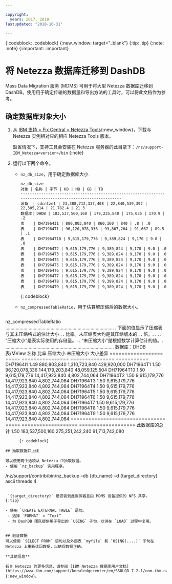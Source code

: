 ```yaml
---

copyright:
  years: 2017, 2018
lastupdated: "2018-10-31"

---
```

{:codeblock: .codeblock}
{:new_window: target="_blank"}
{:tip: .tip}
{:note: .note}
{:important: .important}

# 将 Netezza 数据库迁移到 DashDB

Mass Data Migration 服务 (MDMS) 可用于将大型 Netezza 数据库迁移到 DashDB。使用用于确定传输的数据量和导出方法的工具时，可以将此文档作为参考。

## 确定数据库对象大小
1. 从 [IBM 支持 > Fix Central > Netezza Tools](https://www-945.ibm.com/support/fixcentral/options?selectionBean.selectedTab=find&selection=ibm%2fInformation+Management%3bPureData+System+for+Analytics%3bibm%2fInformation+Management%2fNetezza+Tools){:new_window}，下载与 Netezza 实例相对应的相应 Netezza Tools 版本。

   缺省情况下，支持工具会安装在 Netezza 服务器的此目录下：`/nz/support-IBM_Netezza<version>/bin`
   {:note}

2. 运行以下两个命令。
   - `nz_db_size`，用于确定数据库大小

     ```
     nz_db_size
     对象 | 名称 | 字节 | KB | MB | GB | TB
     -----------------------------------------------------------------------------------------------------------
     设备  | cdcntze1 | 23,388,712,337,408 | 22,840,539,392 | 22,305,214 | 21,782.4 | 21.3
     数据库| DHDB | 183,537,500,160 | 179,235,840 | 175,035 | 170.9 | .2
     表    | DH71964I1 | 880,803,840 | 860,160 | 840 | .8 | .0
     表    | DH71964T1 | 96,120,078,336 | 93,867,264 | 91,667 | 89.5 | .1
     表    | DH71964T10 | 9,615,179,776 | 9,389,824 | 9,170 | 9.0 | .0
     表    | DH71964T2 | 9,615,179,776 | 9,389,824 | 9,170 | 9.0 | .0
     表    | DH71964T3 | 9,615,179,776 | 9,389,824 | 9,170 | 9.0 | .0
     表    | DH71964T4 | 9,615,179,776 | 9,389,824 | 9,170 | 9.0 | .0
     表    | DH71964T5 | 9,615,179,776 | 9,389,824 | 9,170 | 9.0 | .0
     表    | DH71964T6 | 9,615,179,776 | 9,389,824 | 9,170 | 9.0 | .0
     表    | DH71964T7 | 9,615,179,776 | 9,389,824 | 9,170 | 9.0 | .0
     表    | DH71964T8 | 9,615,179,776 | 9,389,824 | 9,170 | 9.0 | .0
     表    | DH71964T9 | 9,615,179,776 | 9,389,824 | 9,170 | 9.0 | .0
     ```
     {: codeblock}

   - `nz_compressedTableRatio`，用于估算解压缩后的数据大小。

      ```
  nz_compressedTableRatio
  ....................................................................................
      . 下面的值显示了压缩表与其未压缩格式的估计大小 .
. 比率。未压缩表大约是其压缩版本的 <ratio> .
. 倍。.
      . .
      . “压缩大小”是表实际使用的存储量。.
      . “未压缩大小”是根据数学计算估计的值。.
      ....................................................................................
      数据库：DHDB
表/MView 名称 比率 压缩大小 未压缩大小 大小差异
================== ===== ================ =============== ===========
DH71964I1 1.49 880,803,840 1,310,723,840 429,920,000
DH71964T1 1.50 96,120,078,336 144,179,203,840 48,059,125,504
DH71964T10 1.50 9,615,179,776 14,417,923,840 4,802,744,064
DH71964T2 1.50 9,615,179,776 14,417,923,840 4,802,744,064
DH71964T3 1.50 9,615,179,776 14,417,923,840 4,802,744,064
DH71964T4 1.50 9,615,179,776 14,417,923,840 4,802,744,064
DH71964T5 1.50 9,615,179,776 14,417,923,840 4,802,744,064
DH71964T6 1.50 9,615,179,776 14,417,923,840 4,802,744,064
DH71964T7 1.50 9,615,179,776 14,417,923,840 4,802,744,064
DH71964T8 1.50 9,615,179,776 14,417,923,840 4,802,744,064
DH71964T9 1.50 9,615,179,776 14,417,923,840 4,802,744,064
================================ ===== =================== ===================
此数据库的总计 1.50 183,537,500,160 275,251,242,240 91,713,742,080
```
      {: codeblock}

## 抽取数据并上线

可以使用两个选项从 Netezza 中抽取数据。
- 使用 `nz_backup` 实用程序。
   ```
  /nz/support/contrib/bin/nz_backup –db   {db_name} –d  {target_directory}  ascii threads 4
  ```

   `{target_directory}` 是安装到此服务器且由 MDMS 设备提供的 NFS 共享。
{:tip}

- 使用 `CREATE EXTERNAL TABLE` 语句。
   - 选择 `FORMAT` = ”Text”
   - 为 DashDB 团队提供用于导出的 `USING` 子句，以供在 `LOAD` 过程中复用。


## 验证数据
可以使用 `SELECT FROM` 语句以及外部表 `myfile` 和 `USING(....)` 子句在 Netezza 上重新读回数据，以确保数据正确。

**其他信息**

有关 Netezza 的更多信息，请参阅 [IBM Netezza 数据库用户文档](https://www.ibm.com/support/knowledgecenter/en/SSULQD_7.2.1/com.ibm.nz.dbu.doc/c_dbuser_plg_overview.html){:new_window}。
